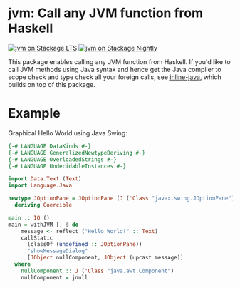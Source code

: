 # jvm: Call any JVM function from Haskell

[![jvm on Stackage LTS](http://stackage.org/package/jvm/badge/lts)](http://stackage.org/lts/package/jvm)
[![jvm on Stackage Nightly](http://stackage.org/package/jvm/badge/nightly)](http://stackage.org/nightly/package/jvm)

This package enables calling any JVM function from Haskell. If you'd
like to call JVM methods using Java syntax and hence get the Java
compiler to scope check and type check all your foreign calls, see
[inline-java][inline-java], which builds on top of this package.

[inline-java]: https://github.com/tweag/inline-java#readme

# Example

Graphical Hello World using Java Swing:

```Haskell
{-# LANGUAGE DataKinds #-}
{-# LANGUAGE GeneralizedNewtypeDeriving #-}
{-# LANGUAGE OverloadedStrings #-}
{-# LANGUAGE UndecidableInstances #-}

import Data.Text (Text)
import Language.Java

newtype JOptionPane = JOptionPane (J ('Class "javax.swing.JOptionPane"))
  deriving Coercible

main :: IO ()
main = withJVM [] $ do
    message <- reflect ("Hello World!" :: Text)
    callStatic
      (classOf (undefined :: JOptionPane))
      "showMessageDialog"
      [JObject nullComponent, JObject (upcast message)]
  where
    nullComponent :: J ('Class "java.awt.Component")
    nullComponent = jnull
```
